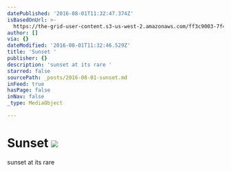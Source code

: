 ```yaml
---
datePublished: '2016-08-01T11:32:47.374Z'
isBasedOnUrl: >-
  https://the-grid-user-content.s3-us-west-2.amazonaws.com/ff3c9003-7f40-4e57-9f0a-cdcf568cb4a4.jpg
author: []
via: {}
dateModified: '2016-08-01T11:32:46.529Z'
title: 'Sunset '
publisher: {}
description: 'sunset at its rare '
starred: false
sourcePath: _posts/2016-08-01-sunset.md
inFeed: true
hasPage: false
inNav: false
_type: MediaObject

---
```

# Sunset ![](https://the-grid-user-content.s3-us-west-2.amazonaws.com/ff3c9003-7f40-4e57-9f0a-cdcf568cb4a4.jpg)

sunset at its rare